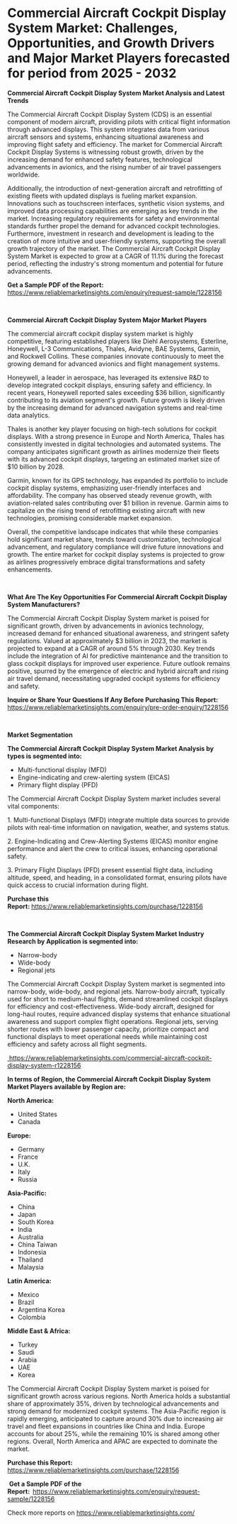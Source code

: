 <p><h1>Commercial Aircraft Cockpit Display System Market: Challenges, Opportunities, and Growth Drivers and Major Market Players forecasted for period from 2025 - 2032</h1></p><p><strong>Commercial Aircraft Cockpit Display System Market Analysis and Latest Trends</strong></p>
<p><p>The Commercial Aircraft Cockpit Display System (CDS) is an essential component of modern aircraft, providing pilots with critical flight information through advanced displays. This system integrates data from various aircraft sensors and systems, enhancing situational awareness and improving flight safety and efficiency. The market for Commercial Aircraft Cockpit Display Systems is witnessing robust growth, driven by the increasing demand for enhanced safety features, technological advancements in avionics, and the rising number of air travel passengers worldwide. </p><p>Additionally, the introduction of next-generation aircraft and retrofitting of existing fleets with updated displays is fueling market expansion. Innovations such as touchscreen interfaces, synthetic vision systems, and improved data processing capabilities are emerging as key trends in the market. Increasing regulatory requirements for safety and environmental standards further propel the demand for advanced cockpit technologies. Furthermore, investment in research and development is leading to the creation of more intuitive and user-friendly systems, supporting the overall growth trajectory of the market. The Commercial Aircraft Cockpit Display System Market is expected to grow at a CAGR of 11.1% during the forecast period, reflecting the industry's strong momentum and potential for future advancements.</p></p>
<p><strong>Get a Sample PDF of the Report:&nbsp;</strong> <a href="https://www.reliablemarketinsights.com/enquiry/request-sample/1228156?utm_campaign=3267&utm_medium=2&utm_source=Github&utm_content=ia&utm_term=31032025&utm_id=commercial-aircraft-cockpit-display-system">https://www.reliablemarketinsights.com/enquiry/request-sample/1228156</a></p>
<p>&nbsp;</p>
<p><strong>Commercial Aircraft Cockpit Display System Major Market Players</strong></p>
<p><p>The commercial aircraft cockpit display system market is highly competitive, featuring established players like Diehl Aerosystems, Esterline, Honeywell, L-3 Communications, Thales, Avidyne, BAE Systems, Garmin, and Rockwell Collins. These companies innovate continuously to meet the growing demand for advanced avionics and flight management systems.</p><p>Honeywell, a leader in aerospace, has leveraged its extensive R&D to develop integrated cockpit displays, ensuring safety and efficiency. In recent years, Honeywell reported sales exceeding $36 billion, significantly contributing to its aviation segment's growth. Future growth is likely driven by the increasing demand for advanced navigation systems and real-time data analytics.</p><p>Thales is another key player focusing on high-tech solutions for cockpit displays. With a strong presence in Europe and North America, Thales has consistently invested in digital technologies and automated systems. The company anticipates significant growth as airlines modernize their fleets with its advanced cockpit displays, targeting an estimated market size of $10 billion by 2028.</p><p>Garmin, known for its GPS technology, has expanded its portfolio to include cockpit display systems, emphasizing user-friendly interfaces and affordability. The company has observed steady revenue growth, with aviation-related sales contributing over $1 billion in revenue. Garmin aims to capitalize on the rising trend of retrofitting existing aircraft with new technologies, promising considerable market expansion.</p><p>Overall, the competitive landscape indicates that while these companies hold significant market share, trends toward customization, technological advancement, and regulatory compliance will drive future innovations and growth. The entire market for cockpit display systems is projected to grow as airlines progressively embrace digital transformations and safety enhancements.</p></p>
<p>&nbsp;</p>
<p><strong>What Are The Key Opportunities For Commercial Aircraft Cockpit Display System Manufacturers?</strong></p>
<p><p>The Commercial Aircraft Cockpit Display System market is poised for significant growth, driven by advancements in avionics technology, increased demand for enhanced situational awareness, and stringent safety regulations. Valued at approximately $3 billion in 2023, the market is projected to expand at a CAGR of around 5% through 2030. Key trends include the integration of AI for predictive maintenance and the transition to glass cockpit displays for improved user experience. Future outlook remains positive, spurred by the emergence of electric and hybrid aircraft and rising air travel demand, necessitating upgraded cockpit systems for efficiency and safety.</p></p>
<p><strong>Inquire or Share Your Questions If Any Before Purchasing This Report:</strong> <a href="https://www.reliablemarketinsights.com/enquiry/pre-order-enquiry/1228156?utm_campaign=3267&utm_medium=2&utm_source=Github&utm_content=ia&utm_term=31032025&utm_id=commercial-aircraft-cockpit-display-system">https://www.reliablemarketinsights.com/enquiry/pre-order-enquiry/1228156</a></p>
<p>&nbsp;</p>
<p><strong>Market Segmentation</strong></p>
<p><strong>The Commercial Aircraft Cockpit Display System Market Analysis by types is segmented into:</strong></p>
<p><ul><li>Multi-functional display (MFD)</li><li>Engine-indicating and crew-alerting system (EICAS)</li><li>Primary flight display (PFD)</li></ul></p>
<p><p>The Commercial Aircraft Cockpit Display System market includes several vital components: </p><p>1. Multi-functional Displays (MFD) integrate multiple data sources to provide pilots with real-time information on navigation, weather, and systems status.</p><p>2. Engine-Indicating and Crew-Alerting Systems (EICAS) monitor engine performance and alert the crew to critical issues, enhancing operational safety.</p><p>3. Primary Flight Displays (PFD) present essential flight data, including altitude, speed, and heading, in a consolidated format, ensuring pilots have quick access to crucial information during flight.</p></p>
<p><strong>Purchase this Report:&nbsp;</strong><a href="https://www.reliablemarketinsights.com/purchase/1228156?utm_campaign=3267&utm_medium=2&utm_source=Github&utm_content=ia&utm_term=31032025&utm_id=commercial-aircraft-cockpit-display-system">https://www.reliablemarketinsights.com/purchase/1228156</a></p>
<p>&nbsp;</p>
<p><strong>The Commercial Aircraft Cockpit Display System Market Industry Research by Application is segmented into:</strong></p>
<p><ul><li>Narrow-body</li><li>Wide-body</li><li>Regional jets</li></ul></p>
<p><p>The Commercial Aircraft Cockpit Display System market is segmented into narrow-body, wide-body, and regional jets. Narrow-body aircraft, typically used for short to medium-haul flights, demand streamlined cockpit displays for efficiency and cost-effectiveness. Wide-body aircraft, designed for long-haul routes, require advanced display systems that enhance situational awareness and support complex flight operations. Regional jets, serving shorter routes with lower passenger capacity, prioritize compact and functional displays to meet operational needs while maintaining cost efficiency and safety across all flight segments.</p></p>
<p><a href="https://www.reliablemarketinsights.com/commercial-aircraft-cockpit-display-system-r1228156?utm_campaign=3267&utm_medium=2&utm_source=Github&utm_content=ia&utm_term=31032025&utm_id=commercial-aircraft-cockpit-display-system">&nbsp;https://www.reliablemarketinsights.com/commercial-aircraft-cockpit-display-system-r1228156</a></p>
<p><strong>In terms of Region, the Commercial Aircraft Cockpit Display System Market Players available by Region are:</strong></p>
<p>
    <p> <strong> North America: </strong>
        <ul>
            <li>United States</li>
            <li>Canada</li>
        </ul>
        </p> 
    <p> <strong> Europe: </strong>
        <ul>
            <li>Germany</li>
            <li>France</li>
            <li>U.K.</li>
            <li>Italy</li>
            <li>Russia</li>
        </ul>
        </p> 
    <p> <strong> Asia-Pacific: </strong>
        <ul>
            <li>China</li>
            <li>Japan</li>
            <li>South Korea</li>
            <li>India</li>
            <li>Australia</li>
            <li>China Taiwan</li>
            <li>Indonesia</li>
            <li>Thailand</li>
            <li>Malaysia</li>
        </ul>
        </p> 
    <p> <strong> Latin America: </strong>
        <ul>
            <li>Mexico</li>
            <li>Brazil</li>
            <li>Argentina Korea</li>
            <li>Colombia</li>
        </ul>
        </p> 
    <p> <strong> Middle East & Africa: </strong>
        <ul>
            <li>Turkey</li>
            <li>Saudi</li>
            <li>Arabia</li>
            <li>UAE</li>
            <li>Korea</li>
        </ul>
    </p>
    </p>
<p><p>The Commercial Aircraft Cockpit Display System market is poised for significant growth across various regions. North America holds a substantial share of approximately 35%, driven by technological advancements and strong demand for modernized cockpit systems. The Asia-Pacific region is rapidly emerging, anticipated to capture around 30% due to increasing air travel and fleet expansions in countries like China and India. Europe accounts for about 25%, while the remaining 10% is shared among other regions. Overall, North America and APAC are expected to dominate the market.</p></p>
<p><strong>Purchase this Report: </strong><a href="https://www.reliablemarketinsights.com/purchase/1228156?utm_campaign=3267&utm_medium=2&utm_source=Github&utm_content=ia&utm_term=31032025&utm_id=commercial-aircraft-cockpit-display-system">https://www.reliablemarketinsights.com/purchase/1228156</a></p>
<p>&nbsp;<strong>Get a Sample PDF of the Report:&nbsp;&nbsp;</strong><a href="https://www.reliablemarketinsights.com/enquiry/request-sample/1228156?utm_campaign=3267&utm_medium=2&utm_source=Github&utm_content=ia&utm_term=31032025&utm_id=commercial-aircraft-cockpit-display-system">https://www.reliablemarketinsights.com/enquiry/request-sample/1228156</a></p>
<p><strong></strong></p>
<p>Check more reports on <a href="https://www.reliablemarketinsights.com/?utm_campaign=3267&utm_medium=2&utm_source=Github&utm_content=ia&utm_term=31032025&utm_id=commercial-aircraft-cockpit-display-system">https://www.reliablemarketinsights.com/</a></p>